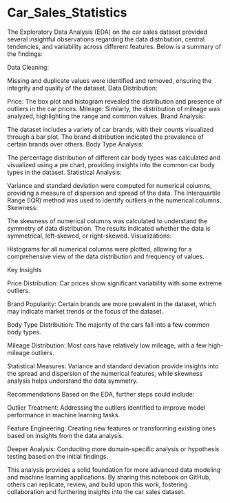 # Car_Sales_Statistics
The Exploratory Data Analysis (EDA) on the car sales dataset provided several insightful observations regarding the data distribution, central tendencies, and variability across different features.
Below is a summary of the findings:

Data Cleaning:

Missing and duplicate values were identified and removed, ensuring the integrity and quality of the dataset.
Data Distribution:

Price: The box plot and histogram revealed the distribution and presence of outliers in the car prices.
Mileage: Similarly, the distribution of mileage was analyzed, highlighting the range and common values.
Brand Analysis:

The dataset includes a variety of car brands, with their counts visualized through a bar plot. The brand distribution indicated the prevalence of certain brands over others.
Body Type Analysis:

The percentage distribution of different car body types was calculated and visualized using a pie chart, providing insights into the common car body types in the dataset.
Statistical Analysis:

Variance and standard deviation were computed for numerical columns, providing a measure of dispersion and spread of the data.
The Interquartile Range (IQR) method was used to identify outliers in the numerical columns.
Skewness:

The skewness of numerical columns was calculated to understand the symmetry of data distribution. The results indicated whether the data is symmetrical, left-skewed, or right-skewed.
Visualizations:

Histograms for all numerical columns were plotted, allowing for a comprehensive view of the data distribution and frequency of values.

Key Insights

Price Distribution: Car prices show significant variability with some extreme outliers.

Brand Popularity: Certain brands are more prevalent in the dataset, which may indicate market trends or the focus of the dataset.

Body Type Distribution: The majority of the cars fall into a few common body types.

Mileage Distribution: Most cars have relatively low mileage, with a few high-mileage outliers.

Statistical Measures: Variance and standard deviation provide insights into the spread and dispersion of the numerical features, while skewness analysis helps understand the data symmetry.

Recommendations
Based on the EDA, further steps could include:

Outlier Treatment: Addressing the outliers identified to improve model performance in machine learning tasks.

Feature Engineering: Creating new features or transforming existing ones based on insights from the data analysis.

Deeper Analysis: Conducting more domain-specific analysis or hypothesis testing based on the initial findings.

This analysis provides a solid foundation for more advanced data modeling and machine learning applications. By sharing this notebook on GitHub, others can replicate, review, and build upon this work, fostering collaboration and furthering insights into the car sales dataset.
